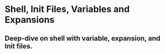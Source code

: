 # Shell, Init Files, Variables and Expansions

## Deep-dive on shell with variable, expansion, and Init files. 
